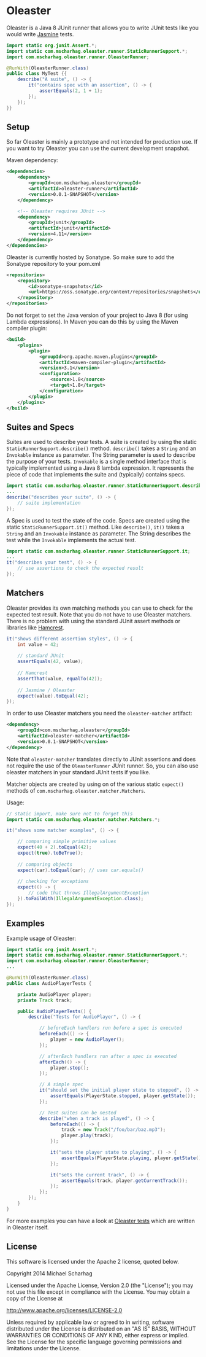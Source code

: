 Oleaster
=====

Oleaster is a Java 8 JUnit runner that allows you to write JUnit tests like you would write [Jasmine](http://jasmine.github.io/) tests.

```java
import static org.junit.Assert.*;
import static com.mscharhag.oleaster.runner.StaticRunnerSupport.*;
import com.mscharhag.oleaster.runner.OleasterRunner;

@RunWith(OleasterRunner.class)
public class MyTest {{
	describe("A suite", () -> {
		it("contains spec with an assertion", () -> {
			assertEquals(2, 1 + 1);
		});
	});
}}
```

## Setup

So far Oleaster is mainly a prototype and not intended for production use.
If you want to try Oleaster you can use the current development snapshot.

Maven dependency:
```xml
<dependencies>
	<dependency>
		<groupId>com.mscharhag.oleaster</groupId>
		<artifactId>oleaster-runner</artifactId>
		<version>0.0.1-SNAPSHOT</version>
	</dependency>

	<!-- Oleaster requires JUnit -->
	<dependency>
		<groupId>junit</groupId>
		<artifactId>junit</artifactId>
		<version>4.11</version>
	</dependency>
</dependencies>
```

Oleaster is currently hosted by Sonatype. So make sure to add the Sonatype repository to your pom.xml
```xml
<repositories>
	<repository>
		<id>sonatype-snapshots</id>
		<url>https://oss.sonatype.org/content/repositories/snapshots</url>
	</repository>
</repositories>
```

Do not forget to set the Java version of your project to Java 8 (for using Lambda expressions).
In Maven you can do this by using the Maven compiler plugin:
```xml
<build>
	<plugins>
		<plugin>
			<groupId>org.apache.maven.plugins</groupId>
			<artifactId>maven-compiler-plugin</artifactId>
			<version>3.1</version>
			<configuration>
				<source>1.8</source>
				<target>1.8</target>
			</configuration>
		</plugin>
	</plugins>
</build>
```

## Suites and Specs

Suites are used to describe your tests. A suite is created by using the static `StaticRunnerSupport.describe()` method.
`describe()` takes a `String` and an `Invokable` instance as parameter. The String parameter is used to describe the purpose of your tests.
`Invokable` is a single method interface that is typically implemented using a Java 8 lambda expression. It represents
the piece of code that implements the suite and (typically) contains specs.

```java
import static com.mscharhag.oleaster.runner.StaticRunnerSupport.describe;
...
describe("describes your suite", () -> {
	// suite implementation
});
```

A Spec is used to test the state of the code. Specs are created using the static `StaticRunnerSupport.it()` method. Like `describe()`,
`it()` takes a `String` and an `Invokable` instance as parameter. The String describes the test while the `Invokable` implements the
actual test.

```java
import static com.mscharhag.oleaster.runner.StaticRunnerSupport.it;
...
it("describes your test", () -> {
	// use assertions to check the expected result
});
```

## Matchers

Oleaster provides its own matching methods you can use to check for the expected test result. Note that you do not have 
to use Oleaster matchers. There is no problem with using the standard JUnit assert methods or libraries like [Hamcrest](https://code.google.com/p/hamcrest/).
```java
it("shows different assertion styles", () -> {
	int value = 42;
	
	// standard JUnit
	assertEquals(42, value);
	 
	// Hamcrest
	assertThat(value, equalTo(42));
	 
	// Jasmine / Oleaster
	expect(value).toEqual(42); 
});
```
In order to use Oleaster matchers you need the `oleaster-matcher` artifact:
```xml
<dependency>
	<groupId>com.mscharhag.oleaster</groupId>
	<artifactId>oleaster-matcher</artifactId>
	<version>0.0.1-SNAPSHOT</version>
</dependency>
```
Note that `oleaster-matcher` translates directly to JUnit assertions and does not require the use of the `OleasterRunner` JUnit runner.
So, you can also use oleaster matchers in your standard JUnit tests if you like.

Matcher objects are created by using on of the various static `expect()` methods of `com.mscharhag.oleaster.matcher.Matchers`. 
 
Usage:
```java
// static import, make sure not to forget this
import static com.mscharhag.oleaster.matcher.Matchers.*;

it("shows some matcher examples", () -> {

	// comparing simple primitive values
	expect(40 + 2).toEqual(42); 
	expect(true).toBeTrue();
	
	// comparing objects
	expect(car).toEqual(car); // uses car.equals()
	
	// checking for exceptions
	expect(() -> {
		// code that throws IllegalArgumentException
	}).toFailWith(IllegalArgumentException.class);
});
```

## Examples

Example usage of Oleaster:

```java
import static org.junit.Assert.*;
import static com.mscharhag.oleaster.runner.StaticRunnerSupport.*;
import com.mscharhag.oleaster.runner.OleasterRunner;
...

@RunWith(OleasterRunner.class)
public class AudioPlayerTests {

	private AudioPlayer player;
	private Track track;

	public AudioPlayerTests() {
		describe("Tests for AudioPlayer", () -> {

			// beforeEach handlers run before a spec is executed
			beforeEach(() -> {
				player = new AudioPlayer();
			});

			// afterEach handlers run after a spec is executed
			afterEach(() -> {
				player.stop();
			});

			// A simple spec
			it("should set the initial player state to stopped", () -> {
				assertEquals(PlayerState.stopped, player.getState());
			});

			// Test suites can be nested
			describe("when a track is played", () -> {
				beforeEach(() -> {
					track = new Track("/foo/bar/baz.mp3");
					player.play(track);
				});

				it("sets the player state to playing", () -> {
					assertEquals(PlayerState.playing, player.getState());
				});

				it("sets the current track", () -> {
					assertEquals(track, player.getCurrentTrack());
				});
			});
		});
	}
}
```

For more examples you can have a look at [Oleaster tests](https://github.com/mscharhag/oleaster/tree/master/oleaster-runner/src/test/java/com/mscharhag/oleaster/runner) which are written in Oleaster itself.

## License

This software is licensed under the Apache 2 license, quoted below.

Copyright 2014 Michael Scharhag

Licensed under the Apache License, Version 2.0 (the "License");
you may not use this file except in compliance with the License.
You may obtain a copy of the License at

http://www.apache.org/licenses/LICENSE-2.0

Unless required by applicable law or agreed to in writing, software
distributed under the License is distributed on an "AS IS" BASIS,
WITHOUT WARRANTIES OR CONDITIONS OF ANY KIND, either express or implied.
See the License for the specific language governing permissions and
limitations under the License.
